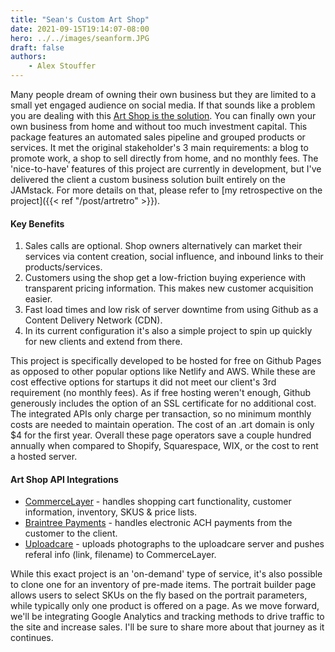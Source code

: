 ```yaml
---
title: "Sean's Custom Art Shop"
date: 2021-09-15T19:14:07-08:00
hero: ../../images/seanform.JPG
draft: false
authors:
    - Alex Stouffer
---
```

Many people dream of owning their own business but they are limited to a small yet engaged audience on social media. If that sounds like a problem you are dealing with this [Art Shop is the solution](https://seanobrien.art). You can finally own your own business from home and without too much investment capital. This package features an automated sales pipeline and grouped products or services. It met the original stakeholder's 3 main requirements: a blog to promote work, a shop to sell directly from home, and no monthly fees. The 'nice-to-have' features of this project are currently in development, but I've delivered the client a custom business solution built entirely on the JAMstack. For more details on that, please refer to [my retrospective on the project]({{< ref "/post/artretro" >}}).

#### Key Benefits
1. Sales calls are optional. Shop owners alternatively can market their services via content creation, social influence, and inbound links to their products/services. 
2. Customers using the shop get a low-friction buying experience with transparent pricing information. This makes new customer acquisition easier.
3. Fast load times and low risk of server downtime from using Github as a Content Delivery Network (CDN).
4. In its current configuration it's also a simple project to spin up quickly for new clients and extend from there.

This project is specifically developed to be hosted for free on Github Pages as opposed to other popular options like Netlify and AWS. While these are cost effective options for startups it did not meet our client's 3rd requirement (no monthly fees). As if free hosting weren't enough, Github generously includes the option of an SSL certificate for no additional cost. The integrated APIs only charge per transaction, so no minimum monthly costs are needed to maintain operation. The cost of an .art domain is only $4 for the first year. Overall these page operators save a couple hundred annually when compared to Shopify, Squarespace, WIX, or the cost to rent a hosted server.
#### Art Shop API Integrations
- [CommerceLayer](https://commercelayer.io/) - handles shopping cart functionality, customer information, inventory, SKUS & price lists.
- [Braintree Payments](https://www.braintreepayments.com/) - handles electronic ACH payments from the customer to the client.
- [Uploadcare](https://uploadcare.com/) - uploads photographs to the uploadcare server and pushes referal info (link, filename) to CommerceLayer.

While this exact project is an 'on-demand' type of service, it's also possible to clone one for an inventory of pre-made items. The portrait builder page allows users to select SKUs on the fly based on the portrait parameters, while typically only one product is offered on a page. As we move forward, we'll be integrating Google Analytics and tracking methods to drive traffic to the site and increase sales. I'll be sure to share more about that journey as it continues.



